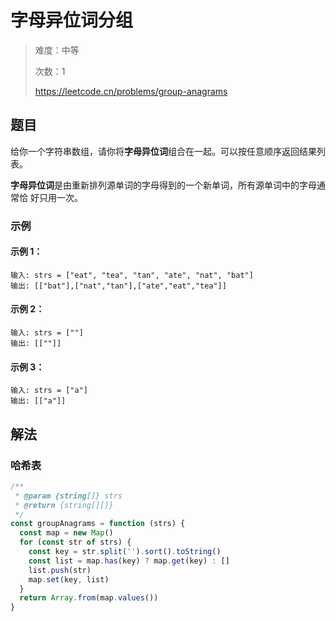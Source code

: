 # 字母异位词分组

> 难度：中等
>
> 次数：1
>
> https://leetcode.cn/problems/group-anagrams

## 题目

给你一个字符串数组，请你将**字母异位词**组合在一起。可以按任意顺序返回结果列表。

**字母异位词**是由重新排列源单词的字母得到的一个新单词，所有源单词中的字母通常恰
好只用一次。

### 示例

#### 示例 1：

```
输入: strs = ["eat", "tea", "tan", "ate", "nat", "bat"]
输出: [["bat"],["nat","tan"],["ate","eat","tea"]]
```

#### 示例 2：

```
输入: strs = [""]
输出: [[""]]
```

#### 示例 3：

```
输入: strs = ["a"]
输出: [["a"]]
```

## 解法

### 哈希表

```javascript
/**
 * @param {string[]} strs
 * @return {string[][]}
 */
const groupAnagrams = function (strs) {
  const map = new Map()
  for (const str of strs) {
    const key = str.split('').sort().toString()
    const list = map.has(key) ? map.get(key) : []
    list.push(str)
    map.set(key, list)
  }
  return Array.from(map.values())
}
```
